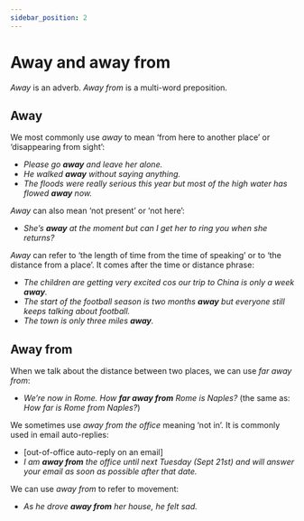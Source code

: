 ```yaml
---
sidebar_position: 2
---
```


# Away and away from

*Away* is an adverb. *Away from* is a multi-word preposition.

## Away

We most commonly use *away* to mean ‘from here to another place’ or ‘disappearing from sight’:

- *Please go **away** and leave her alone.*
- *He walked **away** without saying anything.*
- *The floods were really serious this year but most of the high water has flowed **away** now.*

*Away* can also mean ‘not present’ or ‘not here’:

- *She’s **away** at the moment but can I get her to ring you when she returns?*

*Away* can refer to ‘the length of time from the time of speaking’ or to ‘the distance from a place’. It comes after the time or distance phrase:

- *The children are getting very excited cos our trip to China is only a week **away**.*
- *The start of the football season is two months **away** but everyone still keeps talking about football.*
- *The town is only three miles **away**.*

## Away from

When we talk about the distance between two places, we can use *far away from*:

- *We’re now in Rome. How **far away from** Rome is Naples?* (the same as: *How far is Rome from Naples?*)

We sometimes use *away from the office* meaning ‘not in’. It is commonly used in email auto-replies:

- \[out-of-office auto-reply on an email\]
- *I am **away from** the office until next Tuesday (Sept 21st) and will answer your email as soon as possible after that date.*

We can use *away from* to refer to movement:

- *As he drove **away from** her house, he felt sad.*
